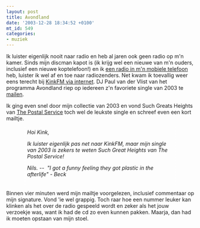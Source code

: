 ```yaml
---
layout: post
title: Avondland
date: '2003-12-28 18:34:52 +0100'
mt_id: 549
categories:
- muziek
---
```

Ik luister eigenlijk nooit naar radio en heb al jaren ook geen radio op m'n kamer. Sinds mijn discman kapot is (ik krijg wel een nieuwe van m'n ouders, inclusief een nieuwe koptelefoon!) en ik <a href="http://www.nokia.com/nokia/0,8764,930,00.html">een radio in m'n mobiele telefoon</a> heb, luister ik wel af en toe naar radiozenders. Net kwam ik toevallig weer eens terecht bij <a href="http://www.kinkfm.com/tunein.php3">KinkFM via internet</a>. DJ Paul van der Vlist van het programma Avondland riep op iedereen z'n favoriete single van 2003 te <a href="mailto:radio@kinkfm.com">mailen</a>.

Ik ging even snel door mijn collectie van 2003 en vond Such Greats Heights van <a href="http://www.subpop.com/bands/postalservice/">The Postal Service</a> toch wel de leukste single en schreef even een kort mailtje.

<div style="margin: 0px 50px; padding: 5px; border: 1px dotted #ffffff;"><cite>Hoi Kink,

Ik luister eigenlijk pas net naar KinkFM, maar mijn single van 2003 is zekers te weten Such Great Heights van The Postal Service!

Nils.
--&nbsp;
"I got a funny feeling they got plastic in the afterlife" - Beck</cite></div>

Binnen vier minuten werd mijn mailtje voorgelezen, inclusief commentaar op mijn signature. Vond 'ie wel grappig. Toch raar hoe een nummer leuker kan klinken als het over de radio gespeeld wordt en zeker als het jouw verzoekje was, want ik had de cd zo even kunnen pakken. Maarja, dan had ik moeten opstaan van mijn stoel.
